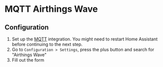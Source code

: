 # MQTT Airthings Wave


## Configuration

1. Set up the [MQTT](https://www.home-assistant.io/integrations/mqtt) integration.
    You might need to restart Home Assistant before continuing to the next step.
2. Go to `Configuration > Settings`, press the plus button and search for "Airthings Wave"
3. Fill out the form
